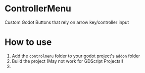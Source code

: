 # ControllerMenu
Custom Godot Buttons that rely on arrow key/controller input
# How to use
1. Add the ``controlmenu`` folder to your godot project's ``addon`` folder
2. Build the project (May not work for GDScript Projects!)
3. 
